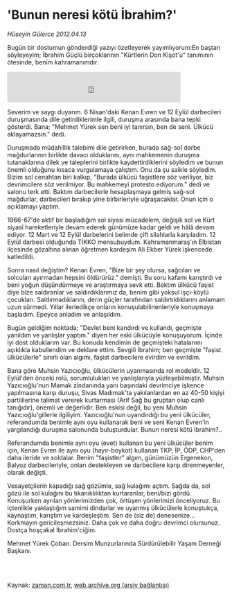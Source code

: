 # 'Bunun neresi kötü İbrahim?'

*Hüseyin Gülerce 2012.04.13*

<td class="columnist-detail">
<p>Bugün bir dostumun gönderdiği yazıyı özetleyerek yayımlıyorum:En baştan söyleyeyim; İbrahim Güçlü birçoklarının "Kürtlerin Don Kişot'u"  tanımının ötesinde, benim kahramanımdır.</p>
<p>
<div id="haberMetinDiv">
<iframe frameborder="0" height="70" hspace="0" scrolling="no" src="http://web.archive.org/web/20120415190953if_/http://www.kure.tv/VideoEmbed?ID=116617" vspace="0" width="400"><p><a href="http://web.archive.org/web/20120415190953/http://www.kure.tv/haber/210-sesli-gazete/huseyin-gulerce-bunun-neresi-kotu-ibrahim/851-Bolum/116617/&amp;embeddedplayer=v1" rel="nofollow">Hüseyin Gülerce - 'Bunun neresi kötü İbrahim?'</a></p></iframe>
<p>Severim ve saygı duyarım. 6 Nisan'daki Kenan Evren ve 12 Eylül darbecileri duruşmasında dile getirdiklerimle ilgili, duruşma arasında bana tepki gösterdi. Bana; "Mehmet Yürek sen beni iyi tanırsın, ben de seni. Ülkücü aklayamazsın." dedi.
<p>Duruşmada müdahillik talebimi dile getirirken, burada sağ-sol darbe mağdurlarının birlikte davacı olduklarını, aynı mahkemenin duruşma tutanaklarına dilek ve taleplerini birlikte kaydettirdiklerini söyledim ve bunun önemli olduğunu kısaca vurgulamaya çalıştım. Onu da şu saikle söyledim. Bizim sol cenahtan biri kalkıp, "Burada ülkücü faşistlere söz veriliyor, biz devrimcilere söz verilmiyor. Bu mahkemeyi protesto ediyorum." dedi ve salonu terk etti. Baktım darbecilerle hesaplaşmaya gelmiş sağ-sol mağdurlar, darbecileri bırakıp yine birbirleriyle uğraşacaklar. Onun için o açıklamayı yaptım.
<p>1966-67'de aktif bir başladığım sol siyasi mücadelem, değişik sol ve Kürt siyasî hareketleriyle devam ederek günümüze kadar geldi ve hâlâ devam ediyor. 12 Mart ve 12 Eylül darbelerini belimde çift silahlarla karşıladım. 12 Eylül darbesi olduğunda TİKKO mensubuydum. Kahramanmaraş'ın Elbistan ilçesinde gözaltına alınan öğretmen kardeşim Ali Ekber Yürek işkencede katledildi.
<p>Sonra nasıl değiştim? Kenan Evren, "Bize bir şey olursa, sağcıları ve solcuları ayırmadan hepsini öldürürüz." demişti. Bu soru kafamı karıştırdı ve beni yoğun düşündürmeye ve araştırmaya sevk etti. Baktım ülkücü faşist diye bize saldıranlar ve saldırdıklarımız da, benim gibi yoksul işçi-köylü çocukları. Saldırmadıklarını, derin güçler tarafından saldırtıldıklarını anlamam uzun sürmedi. Yıllar ilerledikçe onların konuşulabilinenleriyle konuşmaya başladım. Epeyce anladım ve anlaşıldım.
<p>Bugün geldiğim noktada; "Devlet beni kandırdı ve kullandı, geçmişte yanıldım ve yanlışlar yaptım." diyen her eski ülkücüyle konuşuyorum. İçinde iyi dost olduklarım var. Bu konuda kendimin de geçmişteki hatalarımı açıklıkla kabullendim ve deklare ettim. Sevgili İbrahim; ben geçmişte "faşist ülkücülerle" sınırlı olan algımı, faşist darbecilere evirdim ve evrildim.
<p>Bana göre Muhsin Yazıcıoğlu, ülkücülerin uyanmasında rol modeldir. 12 Eylül'den önceki rolü, sorumlulukları ve yanlışlarıyla yüzleşebilmiştir. Muhsin Yazıcıoğlu'nun Mamak zindanında yanı başındaki devrimciye işkence yapılmasına karşı duruşu, Sivas Madımak'ta yakılanlardan en az 40-50 kişiyi partililerine talimat vererek kurtarması (Arif Sağ bu gruptan olup canlı tanığıdır), önemli ve değerlidir. Ben eskisi değil, bu yeni Muhsin Yazıcıoğlu'gillerle ilgiliyim. Yazıcıoğlu'nun uyandırdığı bu yeni ülkücüler, referandumda benimle aynı oyu kullanarak beni ve seni Kenan Evren'in yargılandığı duruşma salonunda buluşturdular. Bunun neresi kötü İbrahim?..
<p>Referandumda benimle aynı oyu (evet) kullanan bu yeni ülkücüler benim için, Kenan Evren ile aynı oyu (hayır-boykot) kullanan TKP, İP, ÖDP, CHP'den daha ileride ve soldalar. Benim "faşistler" algım, günümüzün Ergenekon, Balyoz darbecileriyle, onları destekleyen ve darbecilere karşı direnmeyenler, olarak değişti.
<p>Vesayetçilerin kapadığı sağ gözümle, sağ kulağımı açtım. Sağda da, sol gözü ile sol kulağını bu tıkanıklılıktan kurtaranlar, beni/bizi gördü. Konuşurken ayrılan yönlerimizden çok, örtüşen yönlerimizi önceliyoruz. Bu içtenlikle yaklaştığım samimi dindarlar ve uyanmış ülkücülerle konuştukça, kaynaştım, karıştım ve kardeşleştim. Sen de (siz de) denesenize... Korkmayın gericileşmezsiniz. Daha çok ve daha doğru devrimci olursunuz. Dostça hoşçakal İbrahim'ciğim.
<p>Mehmet Yürek Çoban. Dersim Munzurlarında Sürdürülebilir Yaşam Derneği Başkanı.</p></p></p></p></p></p></p></p></p></div>
</p>


<p><br>
		 </br></p></td>

Kaynak: [zaman.com.tr](http://zaman.com.tr/yazar.do?yazino=1272838), [web.archive.org (arşiv bağlantısı)](http://web.archive.org/web/20120415190953/http://www.zaman.com.tr:80/yazar.do?yazino=1272838)
